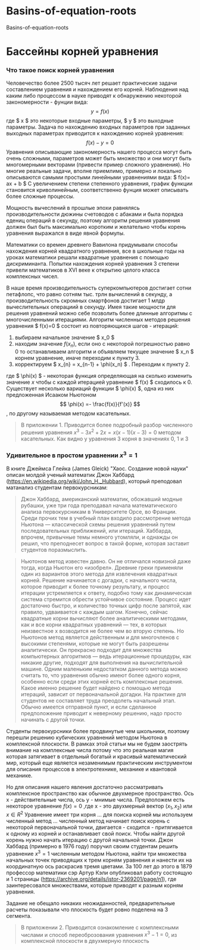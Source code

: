 # Basins-of-equation-roots
Basins-of-equation-roots
# Бассейны корней уравнения #

### Что такое поиск корней уравнения ###

   Человечество более 2500 тысяч лет решает практические задачи составлением уравнения и нахождением его корней. Наблюдения над каким либо процессом в науке приводят к обнаружению некоторой закономерности - фунции вида: $$ y = f(x) $$ где $ x $ это некоторые входные параметры, $ y $  это выходные параметры. Задача по нахождению входных параметров при заданных выходных параметрах приводится к нахождению корней уравнения: $$ f(x)-y = 0 $$ 
        Уравнения описывающие закономерность нашего процесса могут быть очень сложными, параметров может быть множество и они могут быть многомерными векторами (привести пример сложного уравнения). Но многие реальные задачи, вполне приемлимо, примерно и локально описываются самыми простыми линейными уравнениями вида: $ f(x)= ax + b $ 
          С увеличением степени степенного уравнения, график функции становится криволинейным, соответственно фунция может описывать более сложные процессы.
        
            
Мощность вычеслений в прошлые эпохи равнялясь производительности дюжины счетоводов с абаками и была порядка едениц операций в секунду, поэтому алгоритм решения уравнения должен был быть максимально коротким и желательно чтобы корень уравнения выражался в виде явной формулы. 
        
Математики со времен древнего Вавилона придумывали способы нахождения корней квадратного уравнения, все в школьные годы на уроках математики решали квадратные уравнения с помощью дискриминанта. Попытки нахождения корней уравнения 3 степени привели математиков в XVI веке к открытию целого класса комплексных чисел. 
        
В наше время производительность суперкомпьютеров достигает сотни петафлопс, что равно сотням тыс. трлн вычислений в секунду, а производительность скромных смартфонов достигает 1 млдр вычеслительных операциий в секунду. Имея такие мощности для решения уравнений можно себе позволить более длинные алгоритмы с многочисленными итерациями. Алгоритм численных методов решения уравнения $ f(x)=0 $ состоит из повторяющихся шагов - итераций:
1. выбираем начальное значение $ x_0 $ 
2. находим значение $f(x_n)$, если оно с некоторой погрешностью равно 0 то останавливаем алгоритм и объявляем текущее значение $ x_n $ корнем уравнение, иначе переходим к пункту 3.
3. корректируем $ x_{n} = x_{n-1} +  \phi(x_n) $ . Переходим к пункту 2.


где $ \phi(x) $ - некоторая функция определяющая на сколько изменить значение $x$ чтобы с каждой итерацией уравнение $ f(x) $ сходилось к 0. Существует несколько вариаций функции $ \phi(x) $, одна из них предложенная Исааком Ньютоном $$ \phi(x) =- \frac{f(x)}{f'(x)} $$ , по другому называемая методом касательных.

> В приложении 1. Приводится более подробный разбор численного решения уравнения $x^3 - 3x^2 + 2x=x(x-1)(x-3) = 0$ методом касательных. Как видно у уравнения 3 корня в значениях 0, 1 и 3 

                
 
 ### Удивительное в простом уравнении $x^3=1$ ###
 
 
 
 
 В книге Джеймса Глейка (James Gleick) "Хаос. Создание новой науки" описан молдой ученый математик Джон Хаббард (https://en.wikipedia.org/wiki/John_H._Hubbard), который преподовал матанализ студентам первокурсникам:
 
 > Джон Хаббард, американский математик, обожавший модные рубашки, уже три года преподавал начала математического анализа первокурсникам в Университете Орсе, во Франции. Среди прочих тем в учебный план входило рассмотрение метода Ньютона — классической схемы решения уравнений путем последовательных приближений, или итераций. Хаббарда, впрочем, привычные темы немного утомляли, и однажды он решил, что преподнесет вопрос в такой форме, которая заставит студентов поразмыслить.

>Ньютонов метод известен давно. Он не отличался новизной даже тогда, когда Ньютон его «изобрел». Древние греки применяли один из вариантов этого метода для извлечения квадратных корней. Решение начинается с догадки, с начального числа, которое приводит к более точному результату, и процесс итерации устремляется к ответу, подобно тому как динамическая система стремится обрести устойчивое состояние. Процесс идет достаточно быстро, и количество точных цифр после запятой, как правило, удваивается с каждым шагом. Конечно, сейчас квадратные корни вычисляют более аналитическими методами, как и все корни квадратных уравнений — тех, в которых неизвестное x возводится не более чем во вторую степень. Но Ньютонов метод является действенным и для многочленов с высокими степенями, которые не могут быть разрешены аналитически. Он прекрасно подходит для множества компьютерных алгоритмов — ведь итерационные процедуры, как никакие другие, подходят для выполнения на вычислительной машине. Одним маленьким недостатком данного метода можно считать то, что уравнения обычно имеют более одного корня, особенно если среди этих корней есть комплексные решения. Какое именно решение будет найдено с помощью метода итераций, зависит от первоначальной догадки. На практике для студентов не составляет труда преодолеть начальный этап. Обычно имеется отправной пункт, и если сделанное предположение приводит к неверному решению, надо просто начинать с другой точки.
 
 
 Студенты первокурсники более продвинутые чем школьники, поэтому перешли решению кубических уравнений методом Ньютона в комплексной плоскости. В рамках этой статьи мы не будем заострять внимание на комплексные числа потому что это реальная магия которая затягивает в отдельный богатый и красивый математический мир, который еще является незаменимым практическим инструментом для описания процессов в электротехнике, механике и квантовой механике.
 
 Но для описания нашего явления достаточно рассматривать комплексное пространство как обычное двухмерное пространство. Ось x - действительные числа, ось y - мнимые числа. 
 Предположем есть некоторое уравнение $f(x) = 0$ ,где x - это двухмерный вектор ($x_1, x_2$) или $x\in R^2$
 Уравнение имеет три корня ... для поиска корней мы используем численный метод ... численный метод начинает поиск корень с некоторой первоначальной точки, двигается - сходится - притягивается к одному из корней и останавливает свой поиск. 
 Чтобы найти другой корень нужно начать итерацию с другой начальной точки. 
 Джон Хаббард (примерно в 1976 году) поручил своим студентам решить уравнение $x^3=1$ численным методом Ньютона, найти три множества начальных точек приводящих к трем корням уравнения и нанести их на координатную ось раскрасив тремя цветами. За 100 лет до этого в 1879 профессор математики сэр Артур Кэли опубликовал работу состоящую и 1 страницы (https://archive.org/details/jstor-2369201/page/n1), где заинтересовался множествами, которые приводят к разным корням  уравнения.
 
Задание не обещало никаких неожиданностей, предварительные расчеты показывали что плоскость будет ровно поделена на 3 сегмента.
  
 > В приложении 2. Приводится ознакомление с комплексными числами и способ переоброзования уравнения $x^3-1 = 0$, из комплексной плоскости в двухмерную плоскость
